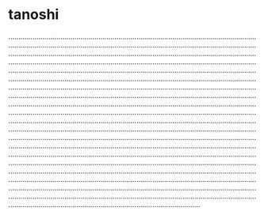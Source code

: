 # tanoshi

................................................................................................................................................................................................................................................................................................................................................................................................................................................................................................................................................................................................................................................................................................................................................................................................................................................................................................................................................................................................................................................................................................................................................................................................................................................................................................................................................................................................................................................................................................................................................................................................................................................................................................................................................................................................................................................................................................................................................................................................................................................................................................................................................................................................................................................................................................................................................................................................................................................................................................................................................................................................................................................................................